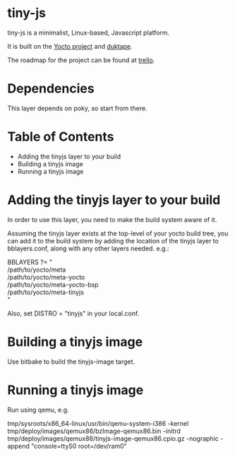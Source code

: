 # tiny-js

tiny-js is a minimalist, Linux-based, Javascript platform.

It is built on the <a href="http://www.yoctoproject.org/">Yocto project</a> and <a href="http://duktape.org/">duktape</a>.

The roadmap for the project can be found at <a href="https://trello.com/b/vxPSE5gv/tiny-js">trello</a>.



Dependencies
============

This layer depends on poky, so start from there.



Table of Contents
=================

- Adding the tinyjs layer to your build
- Building a tinyjs image
- Running a tinyjs image


Adding the tinyjs layer to your build
=====================================

In order to use this layer, you need to make the build system aware of
it.

Assuming the tinyjs layer exists at the top-level of your
yocto build tree, you can add it to the build system by adding the
location of the tinyjs layer to bblayers.conf, along with any
other layers needed. e.g.:

  BBLAYERS ?= " \
    /path/to/yocto/meta \
    /path/to/yocto/meta-yocto \
    /path/to/yocto/meta-yocto-bsp \
    /path/to/yocto/meta-tinyjs \
    "

Also, set DISTRO = "tinyjs" in your local.conf.


Building a tinyjs image
=======================

Use bitbake to build the tinyjs-image target.

Running a tinyjs image
======================

Run using qemu, e.g.

  tmp/sysroots/x86_64-linux/usr/bin/qemu-system-i386 -kernel tmp/deploy/images/qemux86/bzImage-qemux86.bin -initrd tmp/deploy/images/qemux86/tinyjs-image-qemux86.cpio.gz -nographic -append "console=ttyS0 root=/dev/ram0"